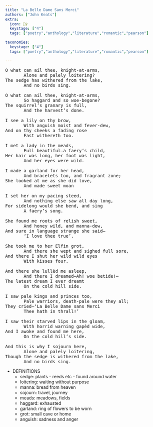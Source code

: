 ```yaml
---
title: "La Belle Dame Sans Merci"
authors: ["John Keats"]
extra:
  icon: 🧝‍♀️
  keystage: ["4"]
  tags: ["poetry","anthology","literature","romantic","pearson"]

taxonomies:
  keystage: ["4"]
  tags: ["poetry","anthology","literature","romantic","pearson"]

--- 
```


<pre class="language-pre">
O what can ail thee, knight-at-arms,
       Alone and palely loitering?
The sedge has withered from the lake,
       And no birds sing.

O what can ail thee, knight-at-arms,
       So haggard and so woe-begone?
The squirrel’s granary is full,
       And the harvest’s done.

I see a lily on thy brow,
       With anguish moist and fever-dew,
And on thy cheeks a fading rose
       Fast withereth too.

I met a lady in the meads,
       Full beautiful—a faery’s child,
Her hair was long, her foot was light,
       And her eyes were wild.

I made a garland for her head,
       And bracelets too, and fragrant zone;
She looked at me as she did love,
       And made sweet moan

I set her on my pacing steed,
       And nothing else saw all day long,
For sidelong would she bend, and sing
       A faery’s song.

She found me roots of relish sweet,
       And honey wild, and manna-dew,
And sure in language strange she said—
       ‘I love thee true’.

She took me to her Elfin grot,
       And there she wept and sighed full sore,
And there I shut her wild wild eyes
       With kisses four.

And there she lullèd me asleep,
       And there I dreamed—Ah! woe betide!—
The latest dream I ever dreamt
       On the cold hill side.

I saw pale kings and princes too,
       Pale warriors, death-pale were they all;
They cried—‘La Belle Dame sans Merci
       Thee hath in thrall!’

I saw their starved lips in the gloam,
       With horrid warning gapèd wide,
And I awoke and found me here,
       On the cold hill’s side.

And this is why I sojourn here,
       Alone and palely loitering,
Though the sedge is withered from the lake,
       And no birds sing.
</pre>

- DEFINITIONS
  - sedge: plants - reeds etc - found around water
  - loitering: waiting without purpose
  - manna: bread from heaven
  - sojourn: travel, journey
  - meads: meadows, fields
  - haggard: exhausted
  - garland: ring of flowers to be worn
  - grot: small cave or home
  - anguish: sadness and anger
